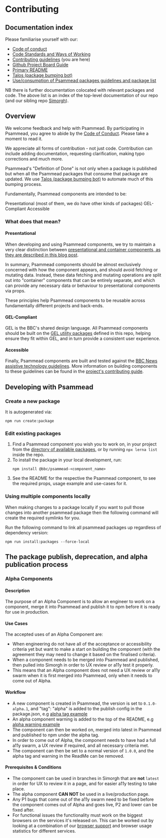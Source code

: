 # Contributing

## Documentation index
Please familiarise yourself with our:
- [Code of conduct](https://github.com/bbc/psammead/blob/latest/CODE_OF_CONDUCT.md)
- [Code Standards and Ways of Working](https://github.com/bbc/psammead/blob/latest/Code-Standards-and-Ways-of-Working.md)
- [Contributing guidelines](https://github.com/bbc/psammead/blob/latest/CONTRIBUTING.md) (you are here)
- [Github Project Board Guide](https://github.com/bbc/simorgh/blob/latest/docs/Project-Board-Guide.md)
- [Primary README](https://github.com/bbc/psammead/blob/latest/README.md)
- [Talos (package bumping bot)](https://github.com/bbc/psammead/blob/latest/scripts/talos/README.md)
- [Use/consumption of Psammead packages guidelines and package list](https://github.com/bbc/psammead/blob/latest/packages/README.md)

NB there is further documentation colocated with relevant packages and code. The above list is an index of the top-level documentation of our repo (and our sibling repo [Simorgh](https://github.com/bbc/simorgh)).

## Overview

We welcome feedback and help with Psammead. By participating in Psammead, you agree to abide by the [Code of Conduct](https://github.com/bbc/psammead/blob/latest/CODE_OF_CONDUCT.md). Please take a moment to read it.

We appreciate all forms of contribution - not just code. Contribution can include adding documentation, requesting clarification, making typo corrections and much more.

Psammead's "Definition of Done" is not only when a package is published but when all the Psammead packages that consume that package are updated. We use [Talos (package bumping bot)](https://github.com/bbc/psammead/blob/latest/scripts/talos/README.md) to automate much of this bumping process.


Fundamentally, Psammead components are intended to be:

Presentational (most of them, we do have other kinds of packages)
GEL-Compliant
Accessible


### What does that mean?

#### Presentational

When developing and using Psammead components, we try to maintain a very clear distinction between [presentational and container components, as they are described in this blog post](https://medium.com/@dan_abramov/smart-and-dumb-components-7ca2f9a7c7d0).

In summary, Psammead components should be almost exclusively concerned with how the component appears, and should avoid fetching or mutating data. Instead, these data fetching and mutating operations are split out into "container" components that can be entirely separate, and which can provide any necessary data or behaviour to presentational components via props.

These principles help Psammead components to be reusable across fundamentally different projects and back-ends.

#### GEL-Compliant

GEL is the BBC's shared design language. All Psammead components should be built on the [GEL utility packages](../utilities/) defined in this repo, helping ensure they fit within GEL, and in turn provide a consistent user experience.

#### Accessible

Finally, Psammead components are built and tested against the [BBC News assistive technology guidelines](https://bbc.github.io/accessibility-news-and-you/). More information on building components to these guidelines can be found in the [project's contributing guide](../../CONTRIBUTING.md).

## Developing with Psammead

### Create a new package
It is autogenerated via:
```
npm run create:package
```

### Edit existing packages

1. Find a Psammead component you wish you to work on, in your project from the [directory of available packages](https://github.com/bbc/psammead/tree/latest/packages), or by running `npx lerna list` inside the repo.
2. To install the package in your local development, run:
   ```
   npm install @bbc/psammead-<component_name>
   ```
3. See the README for the respective the Psammead component, to see the required props, usage example and use-cases for it.

### Using multiple components locally

When making changes to a package locally if you want to pull those changes into another psammead package then the following command will create the required symlinks for you.

Run the following command to link all psammead packages up regardless of dependency version:

```
npm run install:packages --force-local
```

## The package publish, deprecation, and alpha publication process
<!-- TODO: Add this, also consider where to mention npm linking, either here or in the packages README -->
### Alpha Components

#### Description

The purpose of an Alpha Component is to allow an engineer to work on a component, merge it into Psammead and publish it to npm before it is ready for use in production.

#### Use Cases

The accepted uses of an Alpha Component are:

- When engineering do not have all of the acceptance or accessibility criteria yet but want to make a start on building the component (with the agreement they may need to change it based on the finalised criteria).
- When a component needs to be merged into Psammead and published, then pulled into Simorgh in order to UX review or a11y test it properly.
- This means that an Alpha component does not need a UX review or a11y swarm when it is first merged into Psammead, only when it needs to come out of Alpha.

#### Workflow

- A new component is created in Psammead, the version is set to `0.1.0-alpha.1`, and "tag": "alpha" is added to the publish config in the package.json, e.g [alpha tag example](https://github.com/bbc/psammead/commit/64d7aa18a6b6d0861c9fdcd1b88047e634376bb7#diff-19d4d1f1939749aaffae0b8080cc09f4R37-R38)
- An alpha component warning is added to the top of the README, e.g [alpha warning example](https://github.com/bbc/psammead/commit/eb794cb4b18eb3c0f5857bc5e5476f92fbc7c1cc#diff-4124748292798b73a7d123a33fc255faR1-R3)
- The component can then be worked on, merged into latest in Psammead and published to npm under the alpha tag.
- In order to come out of Alpha, the component needs to have had a full a11y swarm, a UX review if required, and all necessary criteria met.
- The component can then be set to a normal version of `1.0.0`, and the alpha tag and warning in the ReadMe can be removed.

#### Prerequisites & Conditions

- The component can be used in branches in Simorgh that are **not** `latest` in order for UX to review it in a page, and for easier a11y testing to take place.
- The alpha component **CAN NOT** be used in a live/production page.
- Any P1 bugs that come out of the a11y swarm need to be fixed before the component comes out of Alpha and goes live, P2 and lower can be fixed after.
- For functional issues the functionality must work on the biggest browsers on the services it's released on. This can be worked out by looking at a combination of our [browser support](https://github.com/bbc/psammead#bar_chart-support-levels) and browser usage statistics for different services.

